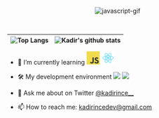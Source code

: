 <p align="center" >
  <img src="https://raw.githubusercontent.com/kadir-ince/kadir-ince/master/js.gif"  alt="javascript-gif">
</p>



<br>

| ![Top Langs](https://github-readme-stats.vercel.app/api/top-langs/?username=kadir-ince&hide_langs_below=1&hide_border=true) | ![Kadir's github stats](https://github-readme-stats.vercel.app/api/?username=kadir-ince&show_icons=true&title_color=3080ed&icon_color=3080ed&text_color=9f9f9f&bg_color=ffffff&hide=prs,issues&hide_border=true) |
|------------------------------------------------------------------------------------------------------------|------------------------------------------------------------------------------------------------------------------------------------------------------------------------------------------------------------------|

- 🌱 I’m currently learning 
<code title="JavaScript"><img height="30" src="https://raw.githubusercontent.com/github/explore/80688e429a7d4ef2fca1e82350fe8e3517d3494d/topics/javascript/javascript.png"></code>
<code title="React"><img height="30" src="https://raw.githubusercontent.com/github/explore/80688e429a7d4ef2fca1e82350fe8e3517d3494d/topics/react/react.png"></code>

<!-- <code title="Flutter"><img height="30" src="https://i0.wp.com/stickker.net/wp-content/uploads/2018/11/flutter.png.png?fit=610%2C610&ssl=1"></code> -->



- 🛠 My development environment <code title="macOS"><img height="30"  src="https://img.icons8.com/color/48/000000/mac-logo.png"></code>
<code title="Visual Studio Code"><img height="30" src="https://user-images.githubusercontent.com/49339/32078472-5053adea-baa7-11e7-9034-519002f12ac7.png"></code>



- 💬 Ask me about on Twitter <a href="https://www.twitter.com/kadirince__">@kadirince__</a>
- 📫 How to reach me: kadirincedev@gmail.com 

